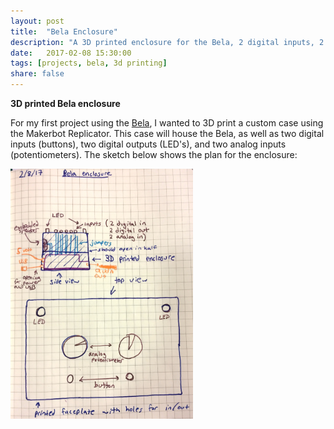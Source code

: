 ```yaml
---
layout: post
title:  "Bela Enclosure"
description: "A 3D printed enclosure for the Bela, 2 digital inputs, 2 digital outputs, and 2 analog inputs."
date:   2017-02-08 15:30:00
tags: [projects, bela, 3d printing]
share: false
---
```

**3D printed Bela enclosure**

For my first project using the [Bela](http://bela.io), I wanted to 3D print a custom case using the Makerbot Replicator. 
This case will house the Bela, as well as two digital inputs (buttons), two digital outputs (LED's), and two analog inputs (potentiometers). The sketch below shows the plan for the enclosure: 

<img src="/images/sketches/belaEnclosure.JPG" alt="Bela Enclosure" width="auto" height="400">
